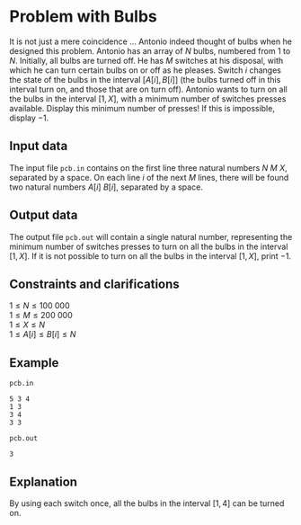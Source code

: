 # Problem with Bulbs

It is not just a mere coincidence $\dots$ Antonio indeed thought of bulbs when he designed this problem. Antonio has an array of $N$ bulbs, numbered from $1$ to $N$. Initially, all bulbs are turned off. He has $M$ switches at his disposal, with which he can turn certain bulbs on or off as he pleases. Switch $i$ changes the state of the bulbs in the interval $[ A[i], B[i] ]$ (the bulbs turned off in this interval turn on, and those that are on turn off). Antonio wants to turn on all the bulbs in the interval $[1, X]$, with a minimum number of switches presses available. Display this minimum number of presses! If this is impossible, display $-1$.

## Input data

The input file `pcb.in` contains on the first line three natural numbers $N$ $M$ $X$, separated by a space. On each line $i$ of the next $M$ lines, there will be found two natural numbers $A[i]$ $B[i]$, separated by a space.

## Output data

The output file `pcb.out` will contain a single natural number, representing the minimum number of switches presses to turn on all the bulbs in the interval $[1, X]$. If it is not possible to turn on all the bulbs in the interval $[1, X]$, print $-1$.

## Constraints and clarifications

$1 \leq N \leq 100\ 000$  
$1 \leq M \leq 200\ 000$  
$1 \leq X \leq N$  
$1 \leq A[i] \leq B[i] \leq N$

## Example

`pcb.in`  
```
5 3 4
1 3
3 4
3 3
```

`pcb.out`  
```
3
```

## Explanation

By using each switch once, all the bulbs in the interval $[1, 4]$ can be turned on.
